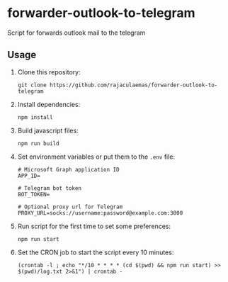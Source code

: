 # forwarder-outlook-to-telegram
Script for forwards outlook mail to the telegram 

## Usage

1) Clone this repository:
   
   `git clone https://github.com/rajaculaemas/forwarder-outlook-to-telegram`
   
2) Install dependencies:
   
   `npm install`
   
3) Build javascript files:
   
   `npm run build`
   
4) Set environment variables or put them to the `.env` file:

   ```
   # Microsoft Graph application ID
   APP_ID=
   
   # Telegram bot token
   BOT_TOKEN=
   
   # Optional proxy url for Telegram
   PROXY_URL=socks://username:password@example.com:3000
   ```
   
5) Run script for the first time to set some preferences:
   
   `npm run start`
   
6) Set the CRON job to start the script every 10 minutes:
   
   `(crontab -l ; echo "*/10 * * * * (cd $(pwd) && npm run start) >> $(pwd)/log.txt 2>&1") | crontab -`
   
